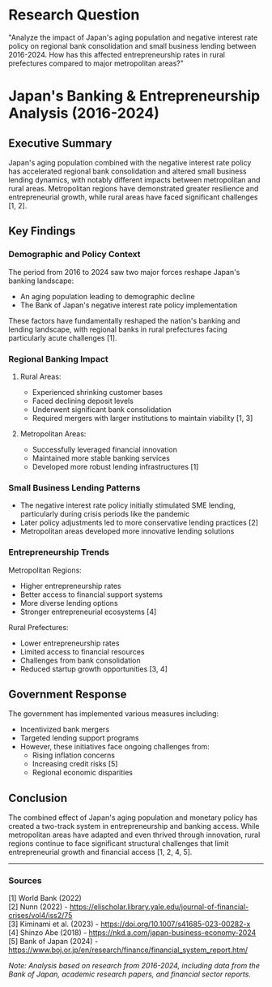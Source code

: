 # Research Question
"Analyze the impact of Japan's aging population and negative interest rate policy on regional bank consolidation and small business lending between 2016-2024. How has this affected entrepreneurship rates in rural prefectures compared to major metropolitan areas?"

# Japan's Banking & Entrepreneurship Analysis (2016-2024)

## Executive Summary
Japan's aging population combined with the negative interest rate policy has accelerated regional bank consolidation and altered small business lending dynamics, with notably different impacts between metropolitan and rural areas. Metropolitan regions have demonstrated greater resilience and entrepreneurial growth, while rural areas have faced significant challenges [1, 2].

## Key Findings

### Demographic and Policy Context
The period from 2016 to 2024 saw two major forces reshape Japan's banking landscape:
- An aging population leading to demographic decline
- The Bank of Japan's negative interest rate policy implementation

These factors have fundamentally reshaped the nation's banking and lending landscape, with regional banks in rural prefectures facing particularly acute challenges [1].

### Regional Banking Impact

1. Rural Areas:
   - Experienced shrinking customer bases
   - Faced declining deposit levels
   - Underwent significant bank consolidation
   - Required mergers with larger institutions to maintain viability [1, 3]

2. Metropolitan Areas:
   - Successfully leveraged financial innovation
   - Maintained more stable banking services
   - Developed more robust lending infrastructures [1]

### Small Business Lending Patterns
- The negative interest rate policy initially stimulated SME lending, particularly during crisis periods like the pandemic
- Later policy adjustments led to more conservative lending practices [2]
- Metropolitan areas developed more innovative lending solutions

### Entrepreneurship Trends

Metropolitan Regions:
- Higher entrepreneurship rates
- Better access to financial support systems
- More diverse lending options
- Stronger entrepreneurial ecosystems [4]

Rural Prefectures:
- Lower entrepreneurship rates
- Limited access to financial resources
- Challenges from bank consolidation
- Reduced startup growth opportunities [3, 4]

## Government Response
The government has implemented various measures including:
- Incentivized bank mergers
- Targeted lending support programs
- However, these initiatives face ongoing challenges from:
  - Rising inflation concerns
  - Increasing credit risks [5]
  - Regional economic disparities

## Conclusion
The combined effect of Japan's aging population and monetary policy has created a two-track system in entrepreneurship and banking access. While metropolitan areas have adapted and even thrived through innovation, rural regions continue to face significant structural challenges that limit entrepreneurial growth and financial access [1, 2, 4, 5].

---

### Sources
[1] World Bank (2022)  
[2] Nunn (2022) - https://elischolar.library.yale.edu/journal-of-financial-crises/vol4/iss2/75  
[3] Kiminami et al. (2023) - https://doi.org/10.1007/s41685-023-00282-x  
[4] Shinzo Abe (2018) - https://nkd.a.com/japan-business-economy-2024  
[5] Bank of Japan (2024) - https://www.boj.or.jp/en/research/finance/financial_system_report.htm/  

*Note: Analysis based on research from 2016-2024, including data from the Bank of Japan, academic research papers, and financial sector reports.*